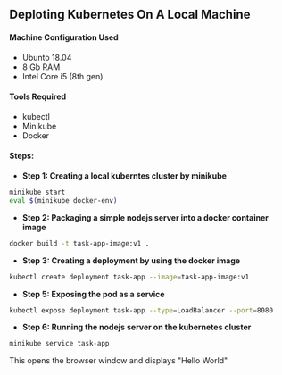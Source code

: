 ## Deploting Kubernetes On A Local Machine

#### Machine Configuration Used
* Ubunto 18.04
* 8 Gb RAM
* Intel Core i5 (8th gen)

#### Tools Required
* kubectl
* Minikube
* Docker

#### Steps:
* **Step 1: Creating a local kuberntes cluster by minikube**
```bash
minikube start
eval $(minikube docker-env)
```
* **Step 2: Packaging a simple nodejs server into a docker container image**
```bash
docker build -t task-app-image:v1 .
```
* **Step 3: Creating a deployment by using the docker image**
```bash
kubectl create deployment task-app --image=task-app-image:v1
```
* **Step 5: Exposing the pod as a service**
```bash
kubectl expose deployment task-app --type=LoadBalancer --port=8080
```
* **Step 6: Running the nodejs server on the kubernetes cluster**
```bash
minikube service task-app
```
This opens the browser window and displays "Hello World"
